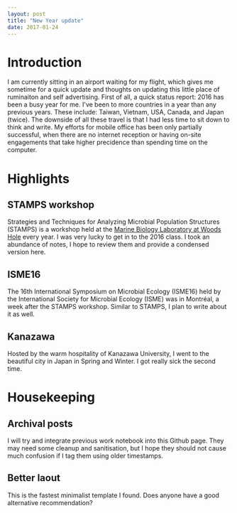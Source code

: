 ```yaml
---
layout: post
title: "New Year update"
date: 2017-01-24
---
```


# Introduction

I am currently sitting in an airport waiting for my flight, which gives me sometime for a quick update and thoughts on updating this little place of ruminaiton and self advertising. First of all, a quick status report: 2016 has been a busy year for me. I've been to more countries in a year than any previous years. These include: Taiwan, Vietnam, USA, Canada, and Japan (twice). The downside of all these travel is that I had less time to sit down to think and write. My efforts for mobile office has been only partially successful, when there are no internet reception or having on-site engagements that take higher precidence than spending time on the computer.

# Highlights

## STAMPS workshop

Strategies and Techniques for Analyzing Microbial Population Structures (STAMPS) is a workshop held at the [Marine Biology Laboratory at Woods Hole](http://www.mbl.edu/education/courses/stamps/) every year. I was very lucky to get in to the 2016 class. I took an abundance of notes, I hope to review them and provide a condensed version here.

## ISME16

The 16th International Symposium on Microbial Ecology (ISME16) held by the International Society for Microbial Ecology (ISME) was in Montréal, a week after the STAMPS workshop. Similar to STAMPS, I plan to write about it as well.

## Kanazawa
Hosted by the warm hospitality of Kanazawa University, I went to the beautiful city in Japan in Spring and Winter. I got really sick the second time.

# Housekeeping

## Archival posts
I will try and integrate previous work notebook into this Github page. They may need some cleanup and sanitisation, but I hope they should not cause much confusion if I tag them using older timestamps.

## Better laout
This is the fastest minimalist template I found. Does anyone have a good alternative recommendation?
